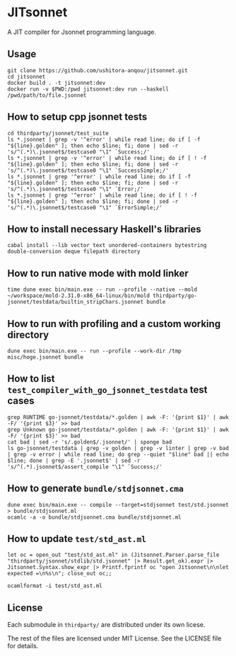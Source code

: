 # JITsonnet

A JIT compiler for Jsonnet programming language.

## Usage

```
git clone https://github.com/ushitora-anqou/jitsonnet.git
cd jitsonnet
docker build . -t jitsonnet:dev
docker run -v $PWD:/pwd jitsonnet:dev run --haskell /pwd/path/to/file.jsonnet
```

## How to setup cpp jsonnet tests

```
cd thirdparty/jsonnet/test_suite
ls *.jsonnet | grep -v '^error' | while read line; do if [ -f "${line}.golden" ]; then echo $line; fi; done | sed -r 's/^(.*)\.jsonnet$/testcase0 "\1" `Success;/'
ls *.jsonnet | grep -v '^error' | while read line; do if [ ! -f "${line}.golden" ]; then echo $line; fi; done | sed -r 's/^(.*)\.jsonnet$/testcase0 "\1" `SuccessSimple;/'
ls *.jsonnet | grep '^error' | while read line; do if [ -f "${line}.golden" ]; then echo $line; fi; done | sed -r 's/^(.*)\.jsonnet$/testcase0 "\1" `Error;/'
ls *.jsonnet | grep '^error' | while read line; do if [ ! -f "${line}.golden" ]; then echo $line; fi; done | sed -r 's/^(.*)\.jsonnet$/testcase0 "\1" `ErrorSimple;/'
```

## How to install necessary Haskell's libraries

```
cabal install --lib vector text unordered-containers bytestring double-conversion deque filepath directory
```

## How to run native mode with mold linker

```
time dune exec bin/main.exe -- run --profile --native --mold ~/workspace/mold-2.31.0-x86_64-linux/bin/mold thirdparty/go-jsonnet/testdata/builtin_stripChars.jsonnet bundle
```

## How to run with profiling and a custom working directory

```
dune exec bin/main.exe -- run --profile --work-dir /tmp misc/hoge.jsonnet bundle
```

## How to list `test_compiler_with_go_jsonnet_testdata` test cases

```
grep RUNTIME go-jsonnet/testdata/*.golden | awk -F: '{print $1}' | awk -F/ '{print $3}' >> bad
grep Unknown go-jsonnet/testdata/*.golden | awk -F: '{print $1}' | awk -F/ '{print $3}' >> bad
cat bad | sed -r 's/.golden$/.jsonnet/' | sponge bad
ls go-jsonnet/testdata | grep -v golden | grep -v linter | grep -v bad | grep -v error | while read line; do grep --quiet "$line" bad || echo $line; done | grep -E '.jsonnet$' | sed -r 's/^(.*).jsonnet$/assert_compile "\1" `Success;/'
```

## How to generate `bundle/stdjsonnet.cma`

```
dune exec bin/main.exe -- compile --target=stdjsonnet test/std.jsonnet > bundle/stdjsonnet.ml
ocamlc -a -o bundle/stdjsonnet.cma bundle/stdjsonnet.ml
```

## How to update `test/std_ast.ml`

```
let oc = open_out "test/std_ast.ml" in (Jitsonnet.Parser.parse_file "thirdparty/jsonnet/stdlib/std.jsonnet" |> Result.get_ok).expr |> Jitsonnet.Syntax.show_expr |> Printf.fprintf oc "open Jitsonnet\n\nlet expected =\n%s\n"; close_out oc;;

ocamlformat -i test/std_ast.ml
```

## License

Each submodule in `thirdparty/` are distributed under its own licese.

The rest of the files are licensed under MIT License. See the LICENSE file for details.
